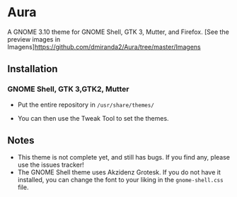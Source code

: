 # Aura 
A GNOME 3.10 theme for GNOME Shell, GTK 3, Mutter, and Firefox. [See the preview images in Imagens]https://github.com/dmiranda2/Aura/tree/master/Imagens

## Installation
### GNOME Shell, GTK 3,GTK2, Mutter
* Put the entire repository in `/usr/share/themes/`

* You can then use the Tweak Tool to set the themes.



## Notes
* This theme is not complete yet, and still has bugs. If you find any, please use the issues tracker!
* The GNOME Shell theme uses Akzidenz Grotesk. If you do not have it installed, you can change the font to your liking in the `gnome-shell.css` file.
